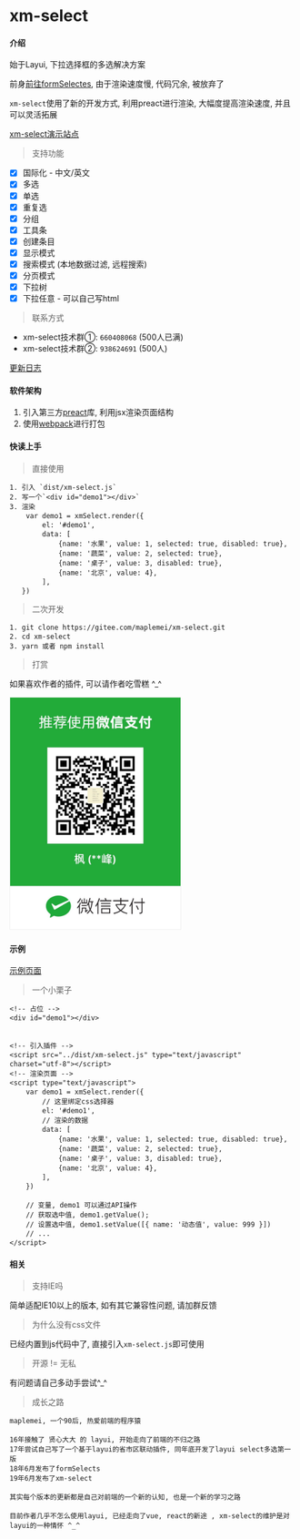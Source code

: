 # xm-select

#### 介绍
始于Layui, 下拉选择框的多选解决方案

前身[前往formSelectes](https://github.com/hnzzmsf/layui-formSelects), 由于渲染速度慢, 代码冗余, 被放弃了

`xm-select`使用了新的开发方式, 利用preact进行渲染, 大幅度提高渲染速度, 并且可以灵活拓展

[xm-select演示站点](https://maplemei.gitee.io/xm-select/)

> 支持功能

- [x] 国际化 - 中文/英文
- [x] 多选
- [x] 单选
- [x] 重复选
- [x] 分组
- [x] 工具条
- [x] 创建条目
- [x] 显示模式
- [x] 搜索模式 (本地数据过滤, 远程搜索)
- [x] 分页模式
- [x] 下拉树
- [x] 下拉任意 - 可以自己写html

> 联系方式 

- xm-select技术群①: `660408068` (500人已满)
- xm-select技术群②: `938624691` (500人)


[更新日志](CHANGELOG.md)


#### 软件架构
1. 引入第三方[preact](https://preactjs.com/)库, 利用jsx渲染页面结构
2. 使用[webpack](https://www.webpackjs.com/)进行打包


#### 快读上手

> 直接使用

```
1. 引入 `dist/xm-select.js`
2. 写一个`<div id="demo1"></div>`
3. 渲染
	var demo1 = xmSelect.render({
		el: '#demo1', 
		data: [
			{name: '水果', value: 1, selected: true, disabled: true},
			{name: '蔬菜', value: 2, selected: true},
			{name: '桌子', value: 3, disabled: true},
			{name: '北京', value: 4},
		],
   })
```

> 二次开发

```
1. git clone https://gitee.com/maplemei/xm-select.git
2. cd xm-select
3. yarn 或者 npm install
```

> 打赏

如果喜欢作者的插件, 可以请作者吃雪糕 ^_^

<p>
	<a href="javascript:;">
		<img src="docs/assets/wx.jpg" alt="打赏" width="300"  style="border: 1px solid #EFEFEF">
	</a>
</p>

#### 示例

[示例页面](https://maplemei.gitee.io/xm-select/)

> 一个小栗子

```
<!-- 占位 -->
<div id="demo1"></div>


<!-- 引入插件 -->
<script src="../dist/xm-select.js" type="text/javascript" charset="utf-8"></script>
<!-- 渲染页面 -->
<script type="text/javascript">
	var demo1 = xmSelect.render({
		// 这里绑定css选择器
		el: '#demo1', 
		// 渲染的数据
		data: [
			{name: '水果', value: 1, selected: true, disabled: true},
			{name: '蔬菜', value: 2, selected: true},
			{name: '桌子', value: 3, disabled: true},
			{name: '北京', value: 4},
		],
	})
	
	// 变量, demo1 可以通过API操作
	// 获取选中值, demo1.getValue();
	// 设置选中值, demo1.setValue([{ name: '动态值', value: 999 }])
	// ...
</script>
```

#### 相关

> 支持IE吗

简单适配IE10以上的版本, 如有其它兼容性问题, 请加群反馈

> 为什么没有css文件

已经内置到js代码中了, 直接引入`xm-select.js`即可使用

> 开源 != 无私

有问题请自己多动手尝试^_^

> 成长之路

```
maplemei, 一个90后, 热爱前端的程序猿

16年接触了 贤心大大 的 layui, 开始走向了前端的不归之路
17年尝试自己写了一个基于layui的省市区联动插件, 同年底开发了layui select多选第一版
18年6月发布了formSelects
19年6月发布了xm-select

其实每个版本的更新都是自己对前端的一个新的认知, 也是一个新的学习之路

目前作者几乎不怎么使用layui, 已经走向了vue, react的新途 , xm-select的维护是对layui的一种情怀 ^_^
```

